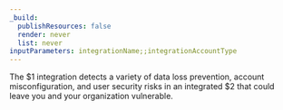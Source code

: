 ```yaml
---
_build:
  publishResources: false
  render: never
  list: never
inputParameters: integrationName;;integrationAccountType
---
```


The $1 integration detects a variety of data loss prevention, account misconfiguration, and user security risks in an integrated $2 that could leave you and your organization vulnerable.
